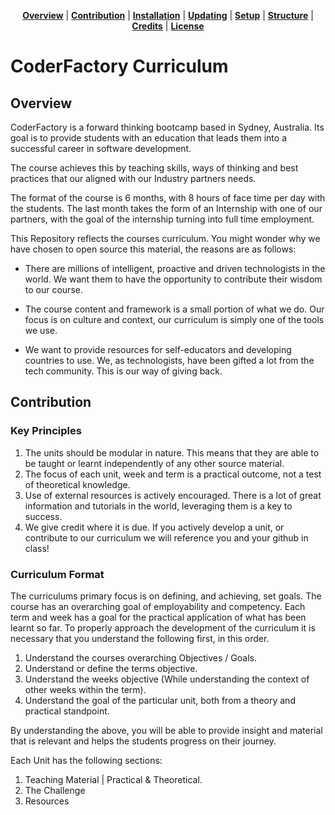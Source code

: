 <p align="center">
<b><a href="#overview">Overview</a></b>
|
<b><a href="#contribution">Contribution</a></b>
|
<b><a href="#installation">Installation</a></b>
|
<b><a href="#updating">Updating</a></b>
|
<b><a href="#setup">Setup</a></b>
|
<b><a href="#structure">Structure</a></b>
|
<b><a href="#credits">Credits</a></b>
|
<b><a href="#license">License</a></b>
</p>

# CoderFactory Curriculum

## Overview

CoderFactory is a forward thinking bootcamp based in Sydney, Australia. Its goal is to provide students with an education that leads them into a successful career in software development.

The course achieves this by teaching skills, ways of thinking and best practices that our aligned with our Industry partners needs.

The format of the course is 6 months, with 8 hours of face time per day with the students. The last month takes the form of an Internship with one of our partners, with the goal of the internship turning into full time employment.

This Repository reflects the courses curriculum. You might wonder why we have chosen to open source this material, the reasons are as follows:

 * There are millions of intelligent, proactive and driven technologists in the world. We want them to have the opportunity to contribute their wisdom to our course.

 * The course content and framework is a small portion of what we do. Our focus is on culture and context, our curriculum is simply one of the tools we use.

 * We want to provide resources for self-educators and developing countries to use. We, as technologists, have been gifted a lot from the tech community. This is our way of giving back.



## Contribution

### Key Principles

1. The units should be modular in nature. This means that they are able to be taught or learnt independently of any other source material.
2. The focus of each unit, week and term is a practical outcome, not a test of theoretical knowledge.
3. Use of external resources is actively encouraged. There is a lot of great information and tutorials in the world, leveraging them is a key to success.
4. We give credit where it is due. If you actively develop a unit, or contribute to our curriculum we will reference you and your github in class!

### Curriculum Format

The curriculums primary focus is on defining, and achieving, set goals. The course has an overarching goal of employability and competency. Each term and week has a goal for the practical application of what has been learnt so far. To properly approach the development of the curriculum it is necessary that you understand the following first, in this order.

1. Understand the courses overarching Objectives / Goals.
2. Understand or define the terms objective.
3. Understand the weeks objective (While understanding the context of other weeks within the term).
4. Understand the goal of the particular unit, both from a theory and practical standpoint.

By understanding the above, you will be able to provide insight and material that is relevant and helps the students progress on their journey.

Each Unit has the following sections:

1. Teaching Material | Practical & Theoretical.
2. The Challenge
3. Resources

